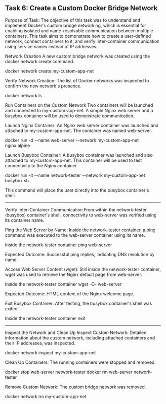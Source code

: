 Task 6: Create a Custom Docker Bridge Network
----------------------------------------------------------------------------------------------------------------------------------------------------------------

Purpose of Task:
The objective of this task was to understand and implement Docker's custom bridge networking, which is essential for enabling isolated and name-resolvable communication between multiple containers. This task 
aims to demonstrate how to create a user-defined network, connect containers to it, and verify inter-container communication using service names instead of IP addresses.

Network Creation
A new custom bridge network was created using the docker network create command.

docker network create my-custom-app-net

Verify Network Creation:
The list of Docker networks was inspected to confirm the new network's presence.

docker network ls



Run Containers on the Custom Network
Two containers will be launched and connected to my-custom-app-net. A simple Nginx web server and a busybox container will be used to demonstrate communication.

Launch Nginx Container:
An Nginx web server container was launched and attached to my-custom-app-net. The container was named web-server.

docker run -d --name web-server --network my-custom-app-net nginx:alpine

Launch Busybox Container:
A busybox container was launched and also attached to my-custom-app-net. This container will be used to test connectivity to the Nginx container.

docker run -it --name network-tester --network my-custom-app-net busybox sh

This command will place the user directly into the busybox container's shell.

-----------------------------------------------------------------------------------------------------------------------------------------------------------------

Verify Inter-Container Communication
From within the network-tester (busybox) container's shell, connectivity to web-server was verified using its container name.

Ping the Web Server by Name:
Inside the network-tester container, a ping command was executed to the web-server container using its name.

Inside the network-tester container
ping web-server

Expected Outcome: Successful ping replies, indicating DNS resolution by name.

Access Web Server Content (wget):
Still inside the network-tester container, wget was used to retrieve the Nginx default page from web-server.

Inside the network-tester container
wget -O- web-server

Expected Outcome: HTML content of the Nginx welcome page.

Exit Busybox Container:
After testing, the busybox container's shell was exited.

Inside the network-tester container
exit

-----------------------------------------------------------------------------------------------------------------------------------------------------------------

Inspect the Network and Clean Up
Inspect Custom Network:
Detailed information about the custom network, including attached containers and their IP addresses, was inspected.

docker network inspect my-custom-app-net

Clean Up Containers:
The running containers were stopped and removed.

docker stop web-server network-tester
docker rm web-server network-tester

Remove Custom Network:
The custom bridge network was removed.

docker network rm my-custom-app-net
